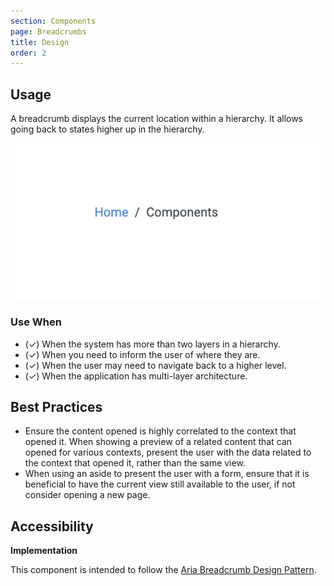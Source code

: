 ```yaml
---
section: Components
page: Breadcrumbs
title: Design
order: 2
---
```


## Usage

<novo-grid columns="2" align="start" gap="2rem">
<div>

A breadcrumb displays the current location within a hierarchy. It allows going back to states higher up in the hierarchy.

</div>

<img src="assets/images/BreadcrumbsOverview.png"/>

</novo-grid>

### Use When

- (✓) When the system has more than two layers in a hierarchy.
- (✓) When you need to inform the user of where they are.
- (✓) When the user may need to navigate back to a higher level.
- (✓) When the application has multi-layer architecture.


## Best Practices

- Ensure the content opened is highly correlated to the context that opened it. When showing a preview of a related content that can opened for various contexts, present the user with the data related to the context that opened it, rather than the same view.
- When using an aside to present the user with a form, ensure that it is beneficial to have the current view still available to the user, if not consider opening a new page.

## Accessibility

**Implementation**

This component is intended to follow the [Aria Breadcrumb Design Pattern](https://www.w3.org/TR/wai-aria-practices/#breadcrumb).